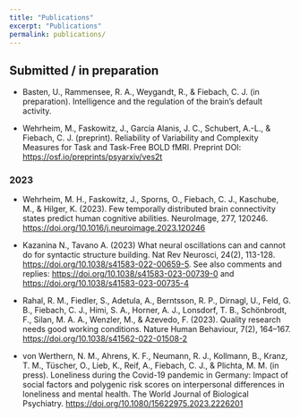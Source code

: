 ```yaml
---
title: "Publications"
excerpt: "Publications"
permalink: publications/
---
```



## Submitted / in preparation

- Basten, U., Rammensee, R. A., Weygandt, R., & Fiebach, C. J. (in preparation). Intelligence and the regulation of the brain’s default activity.

- Wehrheim, M., Faskowitz, J., García Alanis, J. C., Schubert, A.-L., & Fiebach, C. J. (preprint). Reliability of Variability and Complexity Measures for Task and Task-Free BOLD fMRI. Preprint DOI: https://osf.io/preprints/psyarxiv/ves2t
  
### 2023
- Wehrheim, M. H., Faskowitz, J., Sporns, O., Fiebach, C. J., Kaschube, M., & Hilger, K. (2023). Few temporally distributed brain connectivity states predict human cognitive abilities. NeuroImage, 277, 120246. https://doi.org/10.1016/j.neuroimage.2023.120246

- Kazanina N., Tavano A. (2023) What neural oscillations can and cannot do for syntactic structure building. Nat Rev Neurosci, 24(2), 113-128. https://doi.org/10.1038/s41583-022-00659-5. See also comments and replies: https://doi.org/10.1038/s41583-023-00739-0 and https://doi.org/10.1038/s41583-023-00735-4 

- Rahal, R. M., Fiedler, S., Adetula, A., Berntsson, R. P., Dirnagl, U., Feld, G. B., Fiebach, C. J., Himi, S. A., Horner, A. J., Lonsdorf, T. B., Schönbrodt, F., Silan, M. A. A., Wenzler, M., & Azevedo, F. (2023). Quality research needs good working conditions. Nature Human Behaviour, 7(2), 164–167. https://doi.org/10.1038/s41562-022-01508-2

- von Werthern, N. M., Ahrens, K. F., Neumann, R. J., Kollmann, B., Kranz, T. M., Tüscher, O., Lieb, K., Reif, A., Fiebach, C. J., & Plichta, M. M. (in press). Loneliness during the Covid-19 pandemic in Germany: Impact of social factors and polygenic risk scores on interpersonal differences in loneliness and mental health. The World Journal of Biological Psychiatry. https://doi.org/10.1080/15622975.2023.2226201 

